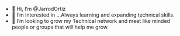 - 👋 Hi, I’m @JarrodOrtiz
- 👀 I’m interested in ...Always learning and expanding technical skills.
- 💞️ I’m looking to grow my Technical network and meet like minded people or groups that will help me grow. 


<!---
JarrodOrtiz/JarrodOrtiz is a ✨ special ✨ repository because its `README.md` (this file) appears on your GitHub profile.
You can click the Preview link to take a look at your changes.
--->
